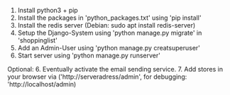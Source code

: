 1. Install python3 + pip
2. Install the packages in 'python_packages.txt' using 'pip install'
3. Install the redis server (Debian: sudo apt install redis-server)
4. Setup the Django-System using 'python manage.py migrate' in 'shoppinglist'
5. Add an Admin-User using 'python manage.py creatsuperuser'
6. Start server using 'python manage.py runserver'

Optional:
6. Eventually activate the email sending service.
7. Add stores in your browser via ('http://serveradress/admin', for debugging: 'http://localhost/admin)
